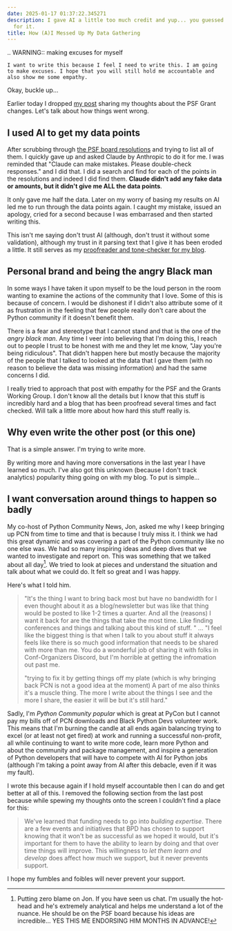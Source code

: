 ```yaml
---
date: 2025-01-17 01:37:22.345271
description: I gave AI a little too much credit and yup... you guessed it. I paid
  for it.
title: How (A)I Messed Up My Data Gathering
---
```


.. WARNING:: making excuses for myself

    I want to write this because I feel I need to write this. I am going to make excuses. I hope that you will still hold me accountable and also show me some empathy.

Okay, buckle up...

Earlier today I dropped [my post](https://kjaymiller.com/blog/my-thoughts-on-the-psf-grant-funding-changes.html) sharing my thoughts about the PSF Grant changes. Let's talk about how things went wrong.

## I used AI to get my data points

After scrubbing through [the PSF board resolutions](https://www.python.org/psf/records/board/resolutions/) and trying to list all of them. I quickly gave up and asked Claude by Anthropic to do it for me. I was reminded that "Claude can make mistakes. Please double-check responses." and I did that. I did a search and find for each of the points in the resolutions and indeed I did find them. **Claude didn't add any fake data or amounts, but it didn't give me ALL the data points**.

It only gave me half the data. Later on my worry of basing my results on AI led me to run through the data points again. I caught my mistake, issued an apology, cried for a second because I was embarrased and then started writing this.

This isn't me saying don't trust AI (although, don't trust it without some validation), although my trust in it parsing text that I give it has been eroded a little. It still serves as my [proofreader and tone-checker for my blog](https://kjaymiller.com/blog/personal-blogs-are-no-longer-personal-when-ai-gets-too-involved.html).

## Personal brand and being the angry Black man

In some ways I have taken it upon myself to be the loud person in the room wanting to examine the actions of the community that I love. Some of this is because of concern. I would be dishonest if I didn't also attribute some of it as frustration in the feeling that few people really don't care about the Python community if it doesn't benefit them.

There is a fear and stereotype that I cannot stand and that is the one of the _angry black man_. Any time I veer into believing that I'm doing this, I reach out to people I trust to be honest with me and they let me know, "Jay you're being ridiculous". That didn't happen here but mostly because the majority of the people that I talked to looked at the data that I gave them (with no reason to believe the data was missing information) and had the same concerns I did.

I really tried to approach that post with empathy for the PSF and the Grants Working Group. I don't know all the details but I know that this stuff is incredibly hard and a blog that has been proofread several times and fact checked. Will talk a little more about how hard this stuff really is.

## Why even write the other post (or this one)

That is a simple answer. I'm trying to write more.

By writing more and having more conversations in the last year I have learned so much. I've also got this unknown (because I don't track analytics) popularity thing going on with my blog. To put is simple...

## I want conversation around things to happen so badly

My co-host of Python Community News, Jon, asked me why I keep bringing up PCN from time to time and that is because I truly miss it. I think we had this great dynamic and was covering a part of the Python community like no one else was. We had so many inspiring ideas and deep dives that we wanted to investigate and report on. This was something that we talked about all day[^1]. We tried to look at pieces and understand the situation and talk about what we could do. It felt so great and I was happy.

Here's what I told him.

> "It's the thing I want to bring back most but have no bandwidth for
> I even thought about it as a blog/newsletter but was like that thing would be posted to like 1-2 times a quarter. And all the (reasons) I want it back for are the things that take the most time. Like finding conferences and things and talking about this kind of stuff. "
> ...
> "I feel like the biggest thing is that when I talk to you about stuff it always feels like there is so much good information that needs to be shared with more than me. You do a wonderful job of sharing it with folks in Conf-Organizers Discord, but I'm horrible at getting the infromation out past me.
>
> "trying to fix it by getting things off my plate (which is why bringing back PCN is not a good idea at the moment)
> A part of me also thinks it's a muscle thing. The more I write about the things I see and the more I share, the easier it will be but it's still hard."

Sadly, I'm _Python Community popular_ which is great at PyCon but I cannot pay my bills off of PCN downloads and Black Python Devs volunteer work. This means that I'm burning the candle at all ends again balancing trying to excel (or at least not get fired) at work and running a successful non-profit, all while continuing to want to write more code, learn more Python and about the community and package management, and inspire a generation of Python developers that will have to compete with AI for Python jobs (although I'm taking a point away from AI after this debacle, even if it was my fault).

I wrote this because again if I hold myself accountable then I can do and get better at all of this. I removed the following section from the last post because while spewing my thoughts onto the screen I couldn't find a place for this:

> We've learned that funding needs to go into _building expertise_. There are a few events and initiatives that BPD has chosen to support knowing that it won't be as successful as we hoped it would, but it's important for them to have the ability to learn by doing and that over time things will improve. This willingness to _let them learn and develop_ does affect how much we support, but it never prevents support.

I hope my fumbles and foibles will never prevent your support.

[^1]: Putting zero blame on Jon. If you have seen us chat. I'm usually the hot-head and he's extremely analytical and helps me understand a lot of the nuance. He should be on the PSF board because his ideas are incredible... YES THIS ME ENDORSING HIM MONTHS IN ADVANCE!
